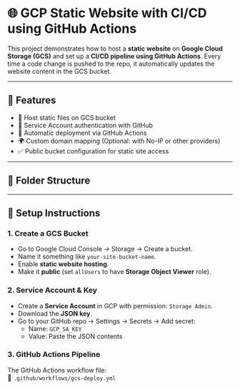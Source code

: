 # 🌐 GCP Static Website with CI/CD using GitHub Actions

This project demonstrates how to host a **static website** on **Google Cloud Storage (GCS)** and set up a **CI/CD pipeline using GitHub Actions**. Every time a code change is pushed to the repo, it automatically updates the website content in the GCS bucket.

---

## 🚀 Features

- 📁 Host static files on GCS bucket  
- 🔐 Service Account authentication with GitHub  
- 🔄 Automatic deployment via GitHub Actions  
- 🌍 Custom domain mapping (Optional: with No-IP or other providers)  
- ✅ Public bucket configuration for static site access  
---
## 🧱 Folder Structure

---

## 🔧 Setup Instructions

### 1. Create a GCS Bucket
- Go to Google Cloud Console → Storage → Create a bucket.
- Name it something like `your-site-bucket-name`.
- Enable **static website hosting**.
- Make it **public** (set `allUsers` to have **Storage Object Viewer** role).

### 2. Service Account & Key
- Create a **Service Account** in GCP with permission: `Storage Admin`.
- Download the **JSON key**.
- Go to your GitHub repo → Settings → Secrets → Add secret:
  - Name: `GCP_SA_KEY`
  - Value: Paste the JSON contents

### 3. GitHub Actions Pipeline

The GitHub Actions workflow file:  
📄 `.github/workflows/gcs-deploy.yml`
